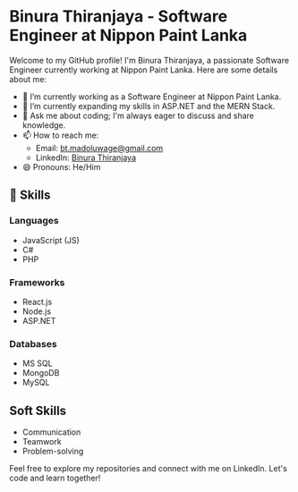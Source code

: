# Binura Thiranjaya - Software Engineer at Nippon Paint Lanka

Welcome to my GitHub profile! I'm Binura Thiranjaya, a passionate Software Engineer currently working at Nippon Paint Lanka. Here are some details about me:

- 🔭 I’m currently working as a Software Engineer at Nippon Paint Lanka.
- 🌱 I’m currently expanding my skills in ASP.NET and the MERN Stack.
- 💬 Ask me about coding; I'm always eager to discuss and share knowledge.
- 📫 How to reach me:
  - Email: bt.madoluwage@gmail.com
  - LinkedIn: [Binura Thiranjaya](https://www.linkedin.com/in/binura-thiranjaya-83870b219/)
- 😄 Pronouns: He/Him

## 🚀 Skills

### Languages
- JavaScript (JS)
- C#
- PHP

### Frameworks
- React.js
- Node.js
- ASP.NET

### Databases
- MS SQL
- MongoDB
- MySQL

## Soft Skills
- Communication
- Teamwork
- Problem-solving

Feel free to explore my repositories and connect with me on LinkedIn. Let's code and learn together!
